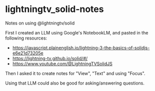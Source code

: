 # lightningtv_solid-notes

Notes on using @lightningtv/solid

First I created an LLM using Google's NotebookLM, and pasted in the following resources:

- https://javascript.plainenglish.io/lightning-3-the-basics-of-solidjs-e6e21d73205e
- https://lightning-tv.github.io/solid/#/
- https://www.youtube.com/@LightningTVSolidJS

Then I asked it to create notes for "View", "Text" and using "Focus".

Using that LLM could also be good for asking/answering questions.
